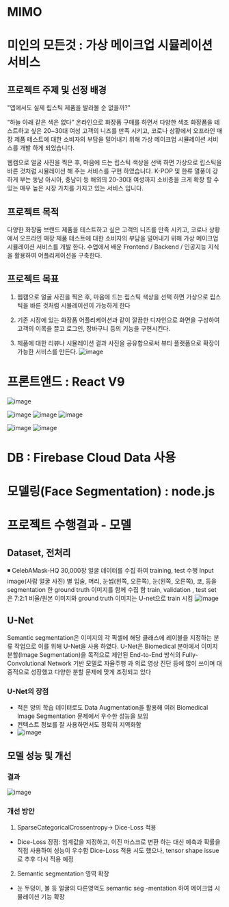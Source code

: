 # MIMO 
# 미인의 모든것 : 가상 메이크업 시뮬레이션 서비스

## 프로젝트 주제 및 선정 배경
"앱에서도 실제 립스틱 제품을 발라볼 순 없을까?"

“하늘 아래 같은 색은 없다” 온라인으로 화장품 구매를 하면서 다양한 색조 화장품을 테스트하고 싶은 20~30대 여성 고객의 니즈를 만족 시키고,  코로나 상황에서 오프라인 매장 제품 테스트에 대한 소비자의 부담을 덜어내기 위해 가상 메이크업 시뮬레이션 서비스를 개발 하게 되었습니다.

웹캠으로 얼굴 사진을 찍은 후, 마음에 드는 립스틱 색상을 선택 하면 가상으로 립스틱을 바른 것처럼 시뮬레이션 해 주는 서비스를 구현 하였습니다. K-POP 및 한류 열풍이 강하게 부는 동남 아시아, 중남미 등 해외의 20-30대 여성까지 소비층을 크게 확장 할 수 있는 매우 높은 시장 가치를 가지고 있는 서비스 입니다.

## 프로젝트 목적
다양한 화장품 브랜드 제품을 테스트하고 싶은 고객의 니즈를 만족 시키고,  코로나 상황에서 오프라인 매장 제품 테스트에 대한 소비자의 부담을 덜어내기 위해 가상 메이크업 시뮬레이션 서비스를 개발 한다. 수업에서 배운 Frontend / Backend / 인공지능 지식을 활용하여 어플리케이션을 구축한다.  


## 프로젝트 목표
1.  웹캠으로 얼굴 사진을 찍은 후, 마음에 드는 립스틱 색상을 선택 하면 가상으로 립스틱을 바른 것처럼 시뮬레이션이 가능하게 한다

2.  기존 시장에 있는 화장품 어플리케이션과 같이 깔끔한 디자인으로 화면을 구성하여 고객의 이목을 끌고 로그인, 장바구니 등의 기능을 구현시킨다. 

3. 제품에 대한 리뷰나 시뮬레이션 결과 사진을 공유함으로써  뷰티 플랫폼으로 확장이 가능한 서비스를 만든다.
![image](https://user-images.githubusercontent.com/97416996/161694455-6ef6535b-04b8-4d4e-bd21-cc993d1cb000.png)


# 프론트앤드 : React V9

![image](https://user-images.githubusercontent.com/97416996/161910104-1ffa2ac9-3e5d-44e3-b96c-a47bc7c4a3f8.png)

![image](https://user-images.githubusercontent.com/97416996/161910217-3fb36e99-22ba-4512-97b8-22947fa704bf.png)
![image](https://user-images.githubusercontent.com/97416996/161910276-f14766a8-af2b-4dc2-bb0f-11024596a781.png)
![image](https://user-images.githubusercontent.com/97416996/161910458-13486573-dad4-49a4-9a40-3f8a4a8bfd53.png)

![image](https://user-images.githubusercontent.com/97416996/161910322-0057cdb9-e98b-4261-97ff-c030e27173cd.png)
![image](https://user-images.githubusercontent.com/97416996/161910373-8473d882-a442-4cca-aea9-835c781fe127.png)


# DB : Firebase Cloud Data 사용
# 모델링(Face Segmentation) : node.js

# 프로젝트 수행결과 - 모델
## Dataset, 전처리

◾ CelebAMask-HQ 30,000장 얼굴 데이터를 수집 하여 training, test 수행
Input image(사람 얼굴 사진) 별 입술, 머리, 눈썹(왼쪽, 오른쪽), 눈(왼쪽, 오른쪽), 코, 등을 segmentation 한 ground truth 이미지를 함께 수집 함
train, validation , test set 은 7:2:1 비율/원본 이미지와 ground truth 이미지는 U-net으로 train 시킴
![image](https://user-images.githubusercontent.com/97416996/161695063-d12694f0-863b-48a5-9fdb-6cccabf81656.png)


## U-Net
Semantic segmentation은 이미지의 각 픽셀에 해당 클래스에 레이블을 지정하는 분류 작업으로 이를 위해 U-Net을 사용 하였다. U-Net은 Biomedical 분야에서 이미지 분할(Image Segmentation)을 목적으로 제안된 End-to-End 방식의 Fully-Convolutional Network 기반 모델로 자율주행 과 의료 영상 진단 등에 많이 쓰이며 대중적으로 성장했고 다양한 분할 문제에 맞게 조정되고 있다

### U-Net의 장점
* 적은 양의 학습 데이터로도 Data Augmentation을 활용해 여러 Biomedical Image Segmentation 문제에서 우수한 성능을 보임
* 컨텍스트 정보를 잘 사용하면서도 정확히 지역화함
* ![image](https://user-images.githubusercontent.com/97416996/161695249-947c5629-8819-48f8-8bbc-c864ad85bd4e.png)

## 모델 성능 및 개선
### 결과
![image](https://user-images.githubusercontent.com/97416996/161695433-57a140f5-86c6-4437-8122-fcb15e943cbd.png)

### 개선 방안
1. SparseCategoricalCrossentropy→ Dice-Loss 적용
* Dice-Loss 장점: 
임계값을 지정하고, 이진 마스크로 변환 하는 대신 예측과 확률을 직접 사용하여 성능이 우수함 
Dice-Loss 적용 시도 했으나, tensor shape issue로 추후 다시 적용 예정

2. Semantic segmentation 영역 확장 
* 눈 두덩이, 볼 등 얼굴의 다른영역도 semantic seg -mentation 하여 메이크업 시뮬레이션 기능 확장 
 

